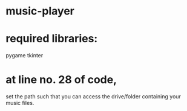 # music-player

# required libraries:
pygame
tkinter

# at line no. 28 of code, 
set the path such that you can access the drive/folder containing your music files.
